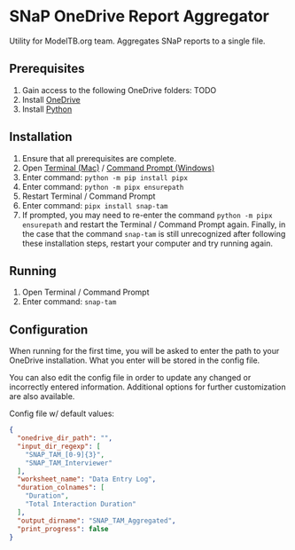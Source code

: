 # SNaP OneDrive Report Aggregator
Utility for ModelTB.org team. Aggregates SNaP reports to a single file.

## Prerequisites
1. Gain access to the following OneDrive folders: TODO
2. Install [OneDrive](https://www.microsoft.com/en-us/microsoft-365/onedrive/download)
3. Install [Python](https://www.python.org/downloads/)

## Installation
1. Ensure that all prerequisites are complete.
2. Open [Terminal (Mac)](https://www.howtogeek.com/682770/how-to-open-the-terminal-on-a-mac/) / [Command Prompt (Windows)](https://www.howtogeek.com/235101/10-ways-to-open-the-command-prompt-in-windows-10/)
3. Enter command: `python -m pip install pipx`
4. Enter command: `python -m pipx ensurepath`
5. Restart Terminal / Command Prompt
6. Enter command: `pipx install snap-tam`
7. If prompted, you may need to re-enter the command `python -m pipx ensurepath` and restart the Terminal / Command Prompt again. Finally, in the case that the command `snap-tam` is still unrecognized after following these installation steps, restart your computer and try running again.

## Running
1. Open Terminal / Command Prompt
2. Enter command: `snap-tam`

## Configuration
When running for the first time, you will be asked to enter the path to your OneDrive installation. What you enter will be stored in the config file.

You can also edit the config file in order to update any changed or incorrectly entered information. Additional options for further customization are also available.

Config file w/ default values:
```json
{
  "onedrive_dir_path": "",
  "input_dir_regexp": [
    "SNAP_TAM_[0-9]{3}",
    "SNAP_TAM_Interviewer"
  ],
  "worksheet_name": "Data Entry Log",
  "duration_colnames": [
    "Duration",
    "Total Interaction Duration"
  ],
  "output_dirname": "SNAP_TAM_Aggregated",
  "print_progress": false
}
```
